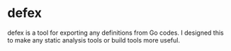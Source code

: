 # defex
defex is a tool for exporting any definitions from Go codes.
I designed this to make any static analysis tools or build tools more useful.

